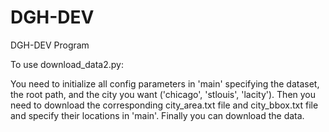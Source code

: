 # DGH-DEV
DGH-DEV Program

To use download_data2.py:

You need to initialize all config parameters in 'main' specifying the dataset, the root path, and the city you want ('chicago', 'stlouis', 'lacity'). Then you need to download the corresponding city_area.txt file and city_bbox.txt file and specify their locations in 'main'. Finally you can download the data.
